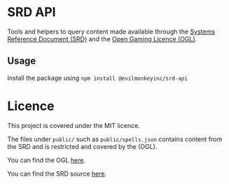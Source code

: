 # SRD API

Tools and helpers to query content made available through the [Systems Reference Document (SRD)](https://dnd.wizards.com/articles/features/systems-reference-document-srd) and the [Open Gaming Licence (OGL)](http://www.opengamingfoundation.org/ogl.html).

## Usage

Install the package using `npm install @evilmonkeyinc/srd-api`

# Licence

This project is covered under the MIT licence.

The files under `public/` such as `public/spells.json` contains content from the SRD and is restricted and covered by the (OGL).

You can find the OGL [here](http://www.opengamingfoundation.org/ogl.html).

You can find the SRD source [here](https://dnd.wizards.com/articles/features/systems-reference-document-srd).
